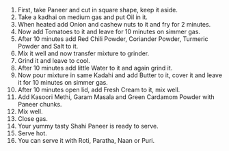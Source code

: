 1. First, take Paneer and cut in square shape, keep it aside.
2. Take a kadhai on medium gas and put Oil in it.
3. When heated add Onion and cashew nuts to it and fry for 2 minutes.
4. Now add Tomatoes to it and leave for 10 minutes on simmer gas.
5. After 10 minutes add Red Chili Powder, Coriander Powder, Turmeric    Powder and Salt to it.
6. Mix it well and now transfer mixture to grinder.
7. Grind it and leave to cool.
8. After 10 minutes add little Water to it and again grind it.
9. Now pour mixture in same Kadahi and add Butter to it, cover it and leave it for 10 minutes on simmer gas.
10. After 10 minutes open lid, add Fresh Cream to it, mix well.
11. Add Kasoori Methi, Garam Masala and Green Cardamom Powder with Paneer chunks.
12. Mix well.
13. Close gas.
14. Your yummy tasty Shahi Paneer is ready to serve.
15. Serve hot.
16. You can serve it with Roti, Paratha, Naan or Puri.